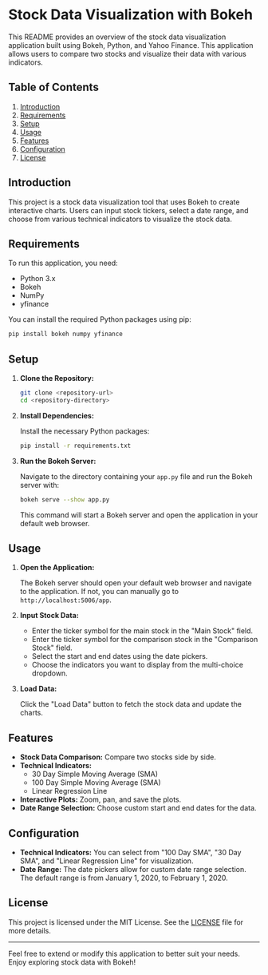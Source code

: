 # Stock Data Visualization with Bokeh

This README provides an overview of the stock data visualization application built using Bokeh, Python, and Yahoo Finance. This application allows users to compare two stocks and visualize their data with various indicators.

## Table of Contents

1. [Introduction](#introduction)
2. [Requirements](#requirements)
3. [Setup](#setup)
4. [Usage](#usage)
5. [Features](#features)
6. [Configuration](#configuration)
7. [License](#license)

## Introduction

This project is a stock data visualization tool that uses Bokeh to create interactive charts. Users can input stock tickers, select a date range, and choose from various technical indicators to visualize the stock data.

## Requirements

To run this application, you need:

- Python 3.x
- Bokeh
- NumPy
- yfinance

You can install the required Python packages using pip:

```bash
pip install bokeh numpy yfinance
```

## Setup

1. **Clone the Repository:**

   ```bash
   git clone <repository-url>
   cd <repository-directory>
   ```

2. **Install Dependencies:**

   Install the necessary Python packages:

   ```bash
   pip install -r requirements.txt
   ```

3. **Run the Bokeh Server:**

   Navigate to the directory containing your `app.py` file and run the Bokeh server with:

   ```bash
   bokeh serve --show app.py
   ```

   This command will start a Bokeh server and open the application in your default web browser.

## Usage

1. **Open the Application:**

   The Bokeh server should open your default web browser and navigate to the application. If not, you can manually go to `http://localhost:5006/app`.

2. **Input Stock Data:**

   - Enter the ticker symbol for the main stock in the "Main Stock" field.
   - Enter the ticker symbol for the comparison stock in the "Comparison Stock" field.
   - Select the start and end dates using the date pickers.
   - Choose the indicators you want to display from the multi-choice dropdown.

3. **Load Data:**

   Click the "Load Data" button to fetch the stock data and update the charts.

## Features

- **Stock Data Comparison:** Compare two stocks side by side.
- **Technical Indicators:**
  - 30 Day Simple Moving Average (SMA)
  - 100 Day Simple Moving Average (SMA)
  - Linear Regression Line
- **Interactive Plots:** Zoom, pan, and save the plots.
- **Date Range Selection:** Choose custom start and end dates for the data.

## Configuration

- **Technical Indicators:** You can select from "100 Day SMA", "30 Day SMA", and "Linear Regression Line" for visualization.
- **Date Range:** The date pickers allow for custom date range selection. The default range is from January 1, 2020, to February 1, 2020.

## License

This project is licensed under the MIT License. See the [LICENSE](LICENSE) file for more details.

---

Feel free to extend or modify this application to better suit your needs. Enjoy exploring stock data with Bokeh!
